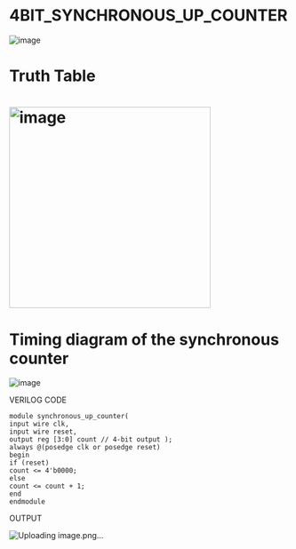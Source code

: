 # 4BIT_SYNCHRONOUS_UP_COUNTER
![image](https://github.com/RESMIRNAIR/4BIT_SYNCHRONOUS_UP_COUNTER/assets/154305926/4d676d34-2f12-420a-9c55-befa279f5ec0)
# Truth Table
# <img width="362" alt="image" src="https://github.com/RESMIRNAIR/4BIT_SYNCHRONOUS_UP_COUNTER/assets/154305926/2be84c5a-099f-4418-8d0b-ace34f734342">
# Timing diagram of the synchronous counter
![image](https://github.com/RESMIRNAIR/4BIT_SYNCHRONOUS_UP_COUNTER/assets/154305926/62c47758-b0a4-4fe0-842f-5c4245a88ff2)

VERILOG CODE
`````````````````````````````````````
module synchronous_up_counter(
input wire clk, 
input wire reset, 
output reg [3:0] count // 4-bit output );
always @(posedge clk or posedge reset)
begin
if (reset)
count <= 4'b0000;
else
count <= count + 1; 
end
endmodule
``````````````````````````````````````````
OUTPUT

![Uploading image.png…]()





